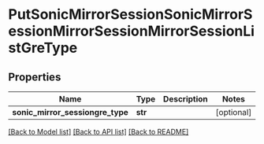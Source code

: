 # PutSonicMirrorSessionSonicMirrorSessionMirrorSessionMirrorSessionListGreType

## Properties
Name | Type | Description | Notes
------------ | ------------- | ------------- | -------------
**sonic_mirror_sessiongre_type** | **str** |  | [optional] 

[[Back to Model list]](../README.md#documentation-for-models) [[Back to API list]](../README.md#documentation-for-api-endpoints) [[Back to README]](../README.md)



